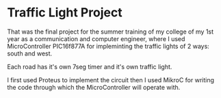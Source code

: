 # Traffic Light Project

 That was the final project for the summer training of my college of my 1st year as a communication and computer engineer, where I used MicroController PIC16f877A
 for impleminting the traffic lights of 2 ways: south and west.

 Each road has it's own 7seg timer and it's own traffic light.

 I first used Proteus to implement the circuit then I used MikroC for writing the code through which the MicroController will operate with. 
 
